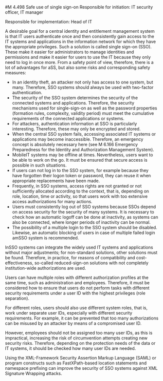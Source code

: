 #M 4.498 Safe use of single sign-on
Responsible for initiation: IT security officer, IT manager

Responsible for implementation: Head of IT

A desirable goal for a central identity and entitlement management system is that IT users authenticate once and then consistently gain access to the IT systems and applications in the information network for which they have the appropriate privileges. Such a solution is called single sign-on (SSO). These make it easier for administrators to manage identities and permissions and make it easier for users to use the IT because they only need to log in once more. From a safety point of view, therefore, there is a lot of advantages for aSS, but also some risks and corresponding safety measures:

* In an identity theft, an attacker not only has access to one system, but many. Therefore, SSO systems should always be used with two-factor authentication.
* The security of the SSO system determines the security of the connected systems and applications. Therefore, the security mechanisms used for single-sign-on as well as the password properties (formation rules, complexity, validity period) must meet the cumulative requirements of the connected applications or systems.
* For attackers, authentication information at SSO is particularly interesting. Therefore, these may only be encrypted and stored.
* When the central SSO system fails, accessing associated IT systems or applications may become inaccessible. Therefore, an emergency concept is absolutely necessary here (see M 6.166 Emergency Preparedness for the Identity and Authorization Management System).
* MobileIT systems may be offline at times. Nevertheless, users want to be able to work on the go. It must be ensured that secure access is possible in such situations.
* If users can not log in to the SSO system, for example because they have forgotten their logon token or password, they can reuse it when appropriate replacements have been made.
* Frequently, in SSO systems, access rights are not granted or not sufficiently allocated according to the context, that is, depending on role, location, time or activity, so that users work with too extensive access authorizations for many actions.
* Users must consistently log out of SSO systems because SSOs depend on access security for the security of many systems. It is necessary to check how an automatic logoff can be done at inactivity, as systems can also be connected, where longer periods of inactivity can be normal.
* The possibility of a multiple login to the SSO system should be disabled. Likewise, an automatic blocking of users in case of multiple failed login amSSO system is recommended.


InSSO systems can integrate the widely used IT systems and applications without major adjustments; for non-standard solutions, other solutions must be found. Therefore, in practice, for reasons of compatibility and cost-effectiveness, so-called reduced-sign-on solutions with not completely institution-wide authorizations are used.

Users can have multiple roles with different authorization profiles at the same time, such as administration and employees. Therefore, it must be considered how to ensure that users do not perform tasks with different security requirements under a user ID with the highest privileges (role separation).

For different roles, users should also use different system roles, that is, work under separate user IDs, especially with different security requirements. For example, it can be prevented that too many authorizations can be misused by an attacker by means of a compromised user ID.

However, employees should not be assigned too many user IDs, as this is impractical, increasing the risk of circumvention attempts creating new security risks. Therefore, depending on the protection needs of the data or IT systems, it should be checked how many user IDs are needed.

Using the XML-Framework Security Assertion Markup Language (SAML) or program constructs such as FastXPath-based location statements and namespace prefixing can improve the security of SSO systems against XML Signature Wrapping attacks.



